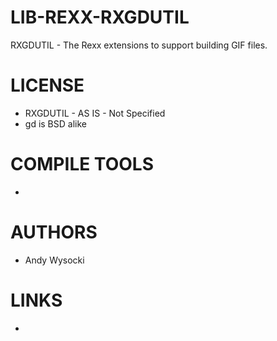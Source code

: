 LIB-REXX-RXGDUTIL
=================

RXGDUTIL - The Rexx extensions to support building GIF files.

LICENSE
===============
* RXGDUTIL - AS IS - Not Specified
* gd  is BSD alike

COMPILE TOOLS
===============
* 
 
AUTHORS
===============
* Andy Wysocki

LINKS
===============
* 
